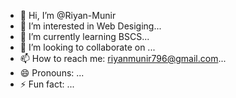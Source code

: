 - 👋 Hi, I’m @Riyan-Munir
- 👀 I’m interested in Web Desiging...
- 🌱 I’m currently learning BSCS...
- 💞️ I’m looking to collaborate on ...
- 📫 How to reach me: riyanmunir796@gmail.com...
- 😄 Pronouns: ...
- ⚡ Fun fact: ...

<!---
Riyan-Munir/Riyan-Munir is a ✨ special ✨ repository because its `README.md` (this file) appears on your GitHub profile.
You can click the Preview link to take a look at your changes.
--->
